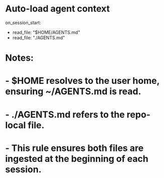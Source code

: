 # Auto-load agent context

on_session_start:

- read_file: "$HOME/AGENTS.md"
- read_file: "./AGENTS.md"

# Notes:

# - $HOME resolves to the user home, ensuring ~/AGENTS.md is read.

# - ./AGENTS.md refers to the repo-local file.

# - This rule ensures both files are ingested at the beginning of each session.
